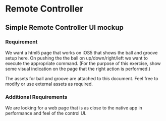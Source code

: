 # Remote Controller

## Simple Remote Controller UI mockup

### Requirement
We want a html5 page that works on iOS5 that shows the ball and groove setup here.
On pushing the the ball on up/down/right/left we want to execute the appropriate command.
(For the purpose of this exercise, show some visual indication on the page that the right action is performed.)

The assets for ball and groove are attached to this document.
Feel free to modify or use external assets as required.

### Additional Requirements
We are looking for a web page that is as close to the native app in performance and feel of the control UI.
